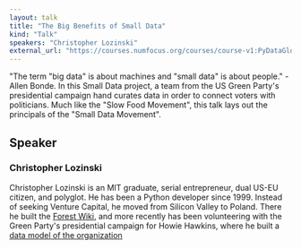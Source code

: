 ```yaml
---
layout: talk
title: "The Big Benefits of Small Data"
kind: "Talk"
speakers: "Christopher Lozinski"
external_url: "https://courses.numfocus.org/courses/course-v1:PyDataGlobal+PDG20-talks+2020/jump_to/block-v1:PyDataGlobal+PDG20-talks+2020+type@vertical+block@a202090cc556403bb39cf45c3b26aede"
---
```


"The term "big data" is about machines and "small data" is about people." -Allen Bonde.   In this Small Data project, a team from the US Green Party's presidential campaign hand curates data in order to connect voters with politicians.     Much like the "Slow Food Movement", this talk lays out the principals of the "Small Data Movement".

## Speaker

### Christopher Lozinski

Christopher Lozinski is an MIT graduate, serial entrepreneur, dual US-EU citizen, and polyglot. He has been a Python developer since 1999.  Instead of seeking Venture Capital, he moved from Silicon Valley to Poland.   There he built the [Forest Wiki](https://ForestWiki.com), and more recently has been volunteering with the Green Party's presidential campaign for Howie Hawkins, where he built a [data model of the organization](https://maps.howie2020.tech)

